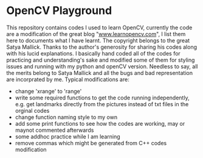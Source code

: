 # OpenCV Playground

This repository contains codes I used to learn OpenCV, currently the code are a modification of the great blog "www.learnopencv.com", I list them here to documents what I have learnt. The copyright belongs to the great Satya Mallick. Thanks to the author's generosity for sharing his codes along with his lucid explanations. I basically hand coded all of the codes for practicing and understanding's sake and modified some of them for styling issues and running with my python and openCV version. Needless to say, all the merits belong to Satya Mallick and all the bugs and bad representation are incorprated by me. Typical modifications are:

- change 'xrange' to 'range'
- write some required functions to get the code running independently, e.g. get landmarks directly from the pictures instead of txt files in the orginal codes
- change function naming style to my own
- add some print functions to see how the codes are working, may or maynot commented afterwards
- some addhoc practice while I am learning
- remove commas which might be generated from C++ codes modification

